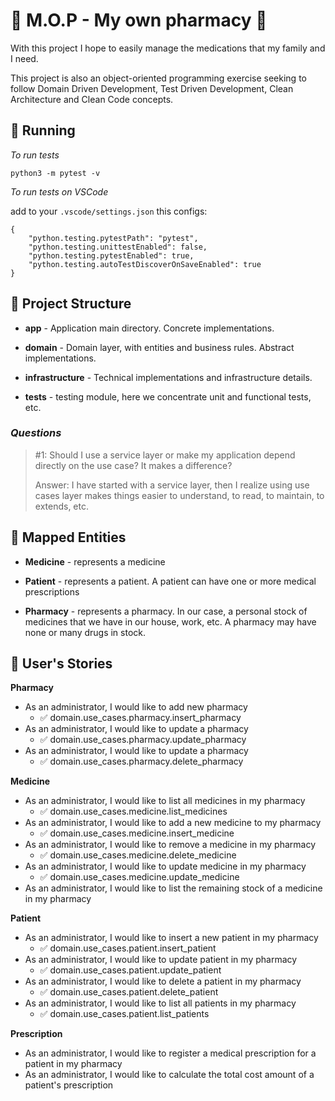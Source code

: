 # :pill: M.O.P - My own pharmacy :pill:

With this project I hope to easily manage the medications that my family and I need.

This project is also an object-oriented programming exercise seeking to follow Domain Driven Development, Test Driven
Development, Clean Architecture and Clean Code concepts.

## :pill: Running

*To run tests*

```
python3 -m pytest -v
```

*To run tests on VSCode*

add to your `.vscode/settings.json` this configs:
```
{
    "python.testing.pytestPath": "pytest",
    "python.testing.unittestEnabled": false,
    "python.testing.pytestEnabled": true,
    "python.testing.autoTestDiscoverOnSaveEnabled": true
}
```

## :pill: Project Structure

- **app** - Application main directory. Concrete implementations.

- **domain** - Domain layer, with entities and business rules. Abstract implementations.

- **infrastructure** - Technical implementations and infrastructure details.

- **tests** - testing module, here we concentrate unit and functional tests, etc.

### _Questions_

> #1: Should I use a service layer or make my
> application depend directly on the use case?
> It makes a difference?
>  
> Answer: I have started with a service layer, then I realize
> using use cases layer makes things easier to understand,
> to read, to maintain, to extends, etc.

## :pill: Mapped Entities

- **Medicine** - represents a medicine

- **Patient** - represents a patient. A patient can have one or more medical prescriptions

- **Pharmacy** - represents a pharmacy. In our case, a personal stock of medicines that we have in our house, work, etc.
  A pharmacy may have none or many drugs in stock.

## :pill: User's Stories

**Pharmacy**

- As an administrator, I would like to add new pharmacy
  - :white_check_mark: domain.use_cases.pharmacy.insert_pharmacy
- As an administrator, I would like to update a pharmacy
  - :white_check_mark: domain.use_cases.pharmacy.update_pharmacy
- As an administrator, I would like to update a pharmacy
  - :white_check_mark: domain.use_cases.pharmacy.delete_pharmacy

**Medicine**

- As an administrator, I would like to list all medicines in my pharmacy
  - :white_check_mark: domain.use_cases.medicine.list_medicines
- As an administrator, I would like to add a new medicine to my pharmacy
  - :white_check_mark: domain.use_cases.medicine.insert_medicine
- As an administrator, I would like to remove a medicine in my pharmacy
  - :white_check_mark: domain.use_cases.medicine.delete_medicine
- As an administrator, I would like to update medicine in my pharmacy
  - :white_check_mark: domain.use_cases.medicine.update_medicine
- As an administrator, I would like to list the remaining stock of a medicine in my pharmacy

**Patient**

- As an administrator, I would like to insert a new patient in my pharmacy
  - :white_check_mark: domain.use_cases.patient.insert_patient
- As an administrator, I would like to update patient in my pharmacy
  - :white_check_mark: domain.use_cases.patient.update_patient
- As an administrator, I would like to delete a patient in my pharmacy
  - :white_check_mark: domain.use_cases.patient.delete_patient
- As an administrator, I would like to list all patients in my pharmacy
  - :white_check_mark: domain.use_cases.patient.list_patients

**Prescription**

- As an administrator, I would like to register a medical prescription for a patient in my pharmacy
- As an administrator, I would like to calculate the total cost amount of a patient's prescription
